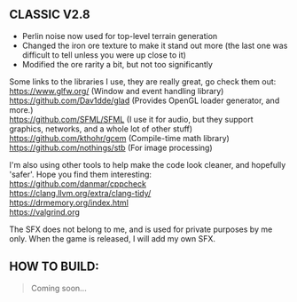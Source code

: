
CLASSIC V2.8
------------
- Perlin noise now used for top-level terrain generation
- Changed the iron ore texture to make it stand out more (the last one was difficult to tell unless you were up close to it)
- Modified the ore rarity a bit, but not too significantly

Some links to the libraries I use, they are really great, go check them out:<br>
https://www.glfw.org/ (Window and event handling library)<br>
https://github.com/Dav1dde/glad (Provides OpenGL loader generator, and more.)<br>
https://github.com/SFML/SFML (I use it for audio, but they support graphics, networks, and a whole lot of other stuff)<br>
https://github.com/kthohr/gcem (Compile-time math library)<br>
https://github.com/nothings/stb (For image processing)<br>

I'm also using other tools to help make the code look cleaner, and hopefully 'safer'. Hope you find them interesting:
https://github.com/danmar/cppcheck<br>
https://clang.llvm.org/extra/clang-tidy/<br>
https://drmemory.org/index.html<br>
https://valgrind.org<br>

The SFX does not belong to me, and is used for private purposes by me only. When the game is released,
I will add my own SFX.

HOW TO BUILD:
-------------

> Coming soon...



